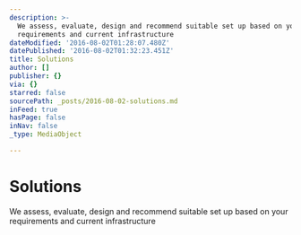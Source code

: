 ```yaml
---
description: >-
  We assess, evaluate, design and recommend suitable set up based on your
  requirements and current infrastructure
dateModified: '2016-08-02T01:28:07.480Z'
datePublished: '2016-08-02T01:32:23.451Z'
title: Solutions
author: []
publisher: {}
via: {}
starred: false
sourcePath: _posts/2016-08-02-solutions.md
inFeed: true
hasPage: false
inNav: false
_type: MediaObject

---
```

# Solutions

We assess, evaluate, design and recommend suitable set up based on your requirements and current infrastructure